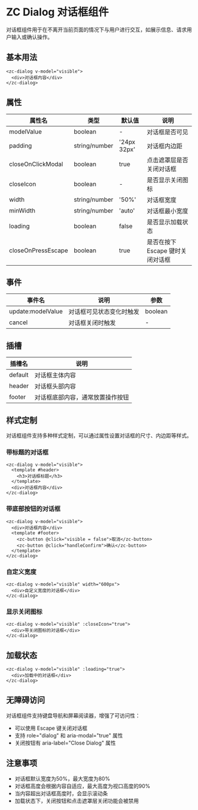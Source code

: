 



# ZC Dialog 对话框组件

对话框组件用于在不离开当前页面的情况下与用户进行交互，如展示信息、请求用户输入或确认操作。

## 基本用法

```vue
<zc-dialog v-model="visible">
  <div>对话框内容</div>
</zc-dialog>
```


## 属性

| 属性名 | 类型 | 默认值 | 说明 |
|-------|------|-------|------|
| modelValue | boolean | - | 对话框是否可见 |
| padding | string/number | '24px 32px' | 对话框内边距 |
| closeOnClickModal | boolean | true | 点击遮罩层是否关闭对话框 |
| closeIcon | boolean | - | 是否显示关闭图标 |
| width | string/number | '50%' | 对话框宽度 |
| minWidth | string/number | 'auto' | 对话框最小宽度 |
| loading | boolean | false | 是否显示加载状态 |
| closeOnPressEscape | boolean | true | 是否在按下 Escape 键时关闭对话框 |

## 事件

| 事件名 | 说明 | 参数 |
|-------|------|------|
| update:modelValue | 对话框可见状态变化时触发 | boolean |
| cancel | 对话框关闭时触发 | - |

## 插槽

| 插槽名 | 说明 |
|-------|------|
| default | 对话框主体内容 |
| header | 对话框头部内容 |
| footer | 对话框底部内容，通常放置操作按钮 |

## 样式定制

对话框组件支持多种样式定制，可以通过属性设置对话框的尺寸、内边距等样式。

### 带标题的对话框

```vue
<zc-dialog v-model="visible">
  <template #header>
    <h3>对话框标题</h3>
  </template>
  <div>对话框内容</div>
</zc-dialog>
```


### 带底部按钮的对话框

```vue
<zc-dialog v-model="visible">
  <div>对话框内容</div>
  <template #footer>
    <zc-button @click="visible = false">取消</zc-button>
    <zc-button @click="handleConfirm">确认</zc-button>
  </template>
</zc-dialog>
```


### 自定义宽度

```vue
<zc-dialog v-model="visible" width="600px">
  <div>自定义宽度的对话框</div>
</zc-dialog>
```


### 显示关闭图标

```vue
<zc-dialog v-model="visible" :closeIcon="true">
  <div>带关闭图标的对话框</div>
</zc-dialog>
```


## 加载状态

```vue
<zc-dialog v-model="visible" :loading="true">
  <div>加载中的对话框</div>
</zc-dialog>
```


## 无障碍访问

对话框组件支持键盘导航和屏幕阅读器，增强了可访问性：

- 可以使用 Escape 键关闭对话框
- 支持 role="dialog" 和 aria-modal="true" 属性
- 关闭按钮有 aria-label="Close Dialog" 属性

## 注意事项

- 对话框默认宽度为50%，最大宽度为80%
- 对话框高度会根据内容自适应，最大高度为视口高度的90%
- 当内容超出对话框高度时，会显示滚动条
- 加载状态下，关闭按钮和点击遮罩层关闭功能会被禁用
